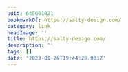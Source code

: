 ```yaml
---
uuid: 645601021
bookmarkOf: https://salty-design.com/
category: link
headImage: ''
title: https://salty-design.com/
description: ''
tags: []
date: '2023-01-26T19:44:26.031Z'
---
```



